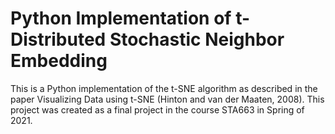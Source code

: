 # Python Implementation of t-Distributed Stochastic Neighbor Embedding


This is a Python implementation of the t-SNE algorithm as described in the paper Visualizing Data using t-SNE (Hinton and van der Maaten, 2008). This project was created as a final project in the course STA663 in Spring of 2021. 
